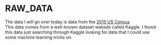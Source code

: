 # RAW_DATA
The data I will go over today is data from the [2015 US Census](https://www.kaggle.com/muonneutrino/us-census-demographic-data#acs2015_county_data.csv)  
This data comes from a well-known dataset website called Kaggle. I found this data just searching through Kaggle looking for data that I could use some machine learning tricks on. 
